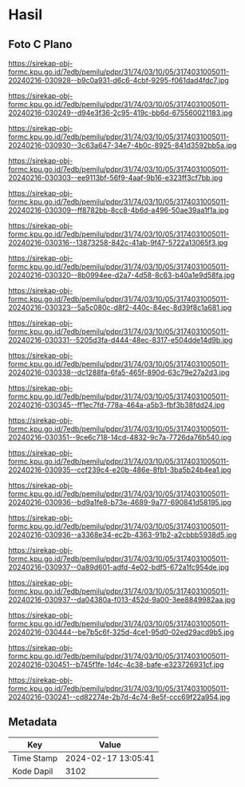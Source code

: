 # Hasil

## Foto C Plano

https://sirekap-obj-formc.kpu.go.id/7edb/pemilu/pdpr/31/74/03/10/05/3174031005011-20240216-030928--b9c0a931-d6c6-4cbf-9295-f061dad4fdc7.jpg

https://sirekap-obj-formc.kpu.go.id/7edb/pemilu/pdpr/31/74/03/10/05/3174031005011-20240216-030249--d94e3f36-2c95-419c-bb6d-675560021183.jpg

https://sirekap-obj-formc.kpu.go.id/7edb/pemilu/pdpr/31/74/03/10/05/3174031005011-20240216-030930--3c63a647-34e7-4b0c-8925-841d3592bb5a.jpg

https://sirekap-obj-formc.kpu.go.id/7edb/pemilu/pdpr/31/74/03/10/05/3174031005011-20240216-030303--ee9113bf-56f9-4aaf-9b16-e323ff3cf7bb.jpg

https://sirekap-obj-formc.kpu.go.id/7edb/pemilu/pdpr/31/74/03/10/05/3174031005011-20240216-030309--ff8782bb-8cc8-4b6d-a496-50ae39aa1f1a.jpg

https://sirekap-obj-formc.kpu.go.id/7edb/pemilu/pdpr/31/74/03/10/05/3174031005011-20240216-030316--13873258-842c-41ab-9f47-5722a13065f3.jpg

https://sirekap-obj-formc.kpu.go.id/7edb/pemilu/pdpr/31/74/03/10/05/3174031005011-20240216-030320--8b0994ee-d2a7-4d58-8c63-b40a1e9d58fa.jpg

https://sirekap-obj-formc.kpu.go.id/7edb/pemilu/pdpr/31/74/03/10/05/3174031005011-20240216-030323--5a5c080c-d8f2-440c-84ec-8d39f8c1a681.jpg

https://sirekap-obj-formc.kpu.go.id/7edb/pemilu/pdpr/31/74/03/10/05/3174031005011-20240216-030331--5205d3fa-d444-48ec-8317-e504dde14d9b.jpg

https://sirekap-obj-formc.kpu.go.id/7edb/pemilu/pdpr/31/74/03/10/05/3174031005011-20240216-030338--dc1288fa-6fa5-465f-890d-63c79e27a2d3.jpg

https://sirekap-obj-formc.kpu.go.id/7edb/pemilu/pdpr/31/74/03/10/05/3174031005011-20240216-030345--ff1ec7fd-778a-464a-a5b3-fbf3b38fdd24.jpg

https://sirekap-obj-formc.kpu.go.id/7edb/pemilu/pdpr/31/74/03/10/05/3174031005011-20240216-030351--9ce6c718-14cd-4832-9c7a-7726da76b540.jpg

https://sirekap-obj-formc.kpu.go.id/7edb/pemilu/pdpr/31/74/03/10/05/3174031005011-20240216-030935--ccf239c4-e20b-486e-8fb1-3ba5b24b4ea1.jpg

https://sirekap-obj-formc.kpu.go.id/7edb/pemilu/pdpr/31/74/03/10/05/3174031005011-20240216-030936--bd9a1fe8-b73e-4689-9a77-690841d58195.jpg

https://sirekap-obj-formc.kpu.go.id/7edb/pemilu/pdpr/31/74/03/10/05/3174031005011-20240216-030936--a3368e34-ec2b-4363-91b2-a2cbbb5938d5.jpg

https://sirekap-obj-formc.kpu.go.id/7edb/pemilu/pdpr/31/74/03/10/05/3174031005011-20240216-030937--0a89d601-adfd-4e02-bdf5-672a1fc954de.jpg

https://sirekap-obj-formc.kpu.go.id/7edb/pemilu/pdpr/31/74/03/10/05/3174031005011-20240216-030937--da04380a-f013-452d-9a00-3ee8849982aa.jpg

https://sirekap-obj-formc.kpu.go.id/7edb/pemilu/pdpr/31/74/03/10/05/3174031005011-20240216-030444--be7b5c6f-325d-4ce1-95d0-02ed29acd9b5.jpg

https://sirekap-obj-formc.kpu.go.id/7edb/pemilu/pdpr/31/74/03/10/05/3174031005011-20240216-030451--b745f1fe-1d4c-4c38-bafe-e323726931cf.jpg

https://sirekap-obj-formc.kpu.go.id/7edb/pemilu/pdpr/31/74/03/10/05/3174031005011-20240216-030241--cd82274e-2b7d-4c74-8e5f-ccc69f22a954.jpg


## Metadata

| Key        | Value               |
| ---------- | ------------------- |
| Time Stamp | 2024-02-17 13:05:41 |
| Kode Dapil | 3102                |



